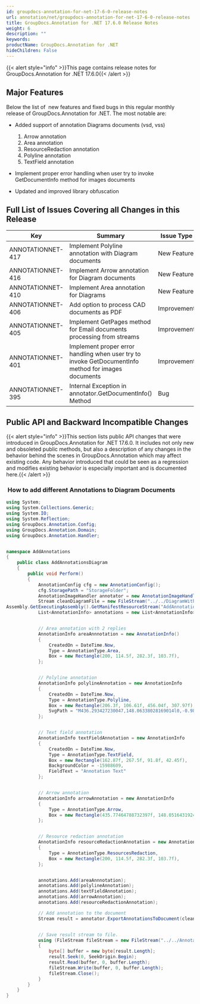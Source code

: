 ```yaml
---
id: groupdocs-annotation-for-net-17-6-0-release-notes
url: annotation/net/groupdocs-annotation-for-net-17-6-0-release-notes
title: GroupDocs.Annotation for .NET 17.6.0 Release Notes
weight: 6
description: ""
keywords: 
productName: GroupDocs.Annotation for .NET
hideChildren: False
---
```

{{< alert style="info" >}}This page contains release notes for GroupDocs.Annotation for .NET 17.6.0{{< /alert >}}

## Major Features

Below the list of  new features and fixed bugs in this regular monthly release of GroupDocs.Annotation for .NET. The most notable are:

*   Added support of annotation Diagrams documents (vsd, vss)  
    1.  Arrow annotation
    2.  Area annotation
    3.  ResourceRedaction annotation
    4.  Polyline annotation
    5.  TextField annotation

*   Implement proper error handling when user try to invoke GetDocumentInfo method for images documents
*   Updated and improved library obfuscation

## Full List of Issues Covering all Changes in this Release

| Key | Summary | Issue Type |
| --- | --- | --- |
| ANNOTATIONNET-417 | Implement Polyline annotation with Diagram documents | New Feature |
| ANNOTATIONNET-416 | Implement Arrow annotation for Diagram documents | New Feature |
| ANNOTATIONNET-410 | Implement Area annotation for Diagrams | New Feature |
| ANNOTATIONNET-406 | Add option to process CAD documents as PDF | Improvement |
| ANNOTATIONNET-405 | Implement GetPages method for Email documents processing from streams | Improvement |
| ANNOTATIONNET-401 | Implement proper error handling when user try to invoke GetDocumentInfo method for images documents | Improvement |
| ANNOTATIONNET-395 | Internal Exception in annotator.GetDocumentInfo() Method | Bug |

## Public API and Backward Incompatible Changes

{{< alert style="info" >}}This section lists public API changes that were introduced in GroupDocs.Annotation for .NET 17.6.0. It includes not only new and obsoleted public methods, but also a description of any changes in the behavior behind the scenes in GroupDocs.Annotation which may affect existing code. Any behavior introduced that could be seen as a regression and modifies existing behavior is especially important and is documented here.{{< /alert >}}

###  How to add different Annotations to Diagram Documents

```csharp
using System;
using System.Collections.Generic;
using System.IO;
using System.Reflection;
using GroupDocs.Annotation.Config;
using GroupDocs.Annotation.Domain;
using GroupDocs.Annotation.Handler;


namespace AddAnnotations
{
    public class AddAnnotationsDiagram
    {
        public void Perform()
        {
            AnnotationConfig cfg = new AnnotationConfig();
            cfg.StoragePath = "StorageFolder";
            AnnotationImageHandler annotator = new AnnotationImageHandler(cfg);
            Stream cleanDiagramFile = new FileStream("../../DiagramWithShapeAndText.vsd", FileMode.Open,FileAccess.ReadWrite); 
Assembly.GetExecutingAssembly().GetManifestResourceStream("AddAnnotations.TestData.");
            List<AnnotationInfo> annotations = new List<AnnotationInfo>();


            // Area annotation with 2 replies
            AnnotationInfo areaAnnnotation = new AnnotationInfo()
            {
                CreatedOn = DateTime.Now,
                Type = AnnotationType.Area,
                Box = new Rectangle(200, 114.5f, 282.3f, 103.7f),
            };


            // Polyline annotation
            AnnotationInfo polylineAnnotation = new AnnotationInfo
            {
                CreatedOn = DateTime.Now,
                Type = AnnotationType.Polyline,
                Box = new Rectangle(206.3f, 106.61f, 456.04f, 307.97f),
                SvgPath = "M436.293427230047,148.06338028169014l0,-0.9870892018779343l-0.9870892018779343,-0.9870892018779343l-1.9741784037558685,-0.9870892018779343l-0.9870892018779343,0l-0.9870892018779343,-0.9870892018779343l-1.9741784037558685,-0.9870892018779343l-0.9870892018779343,0l-1.9741784037558685,-0.9870892018779343l-1.9741784037558685,0l-4.935446009389671,-1.9741784037558685l-1.9741784037558685,0l-1.9741784037558685,-0.9870892018779343l-1.9741784037558685,0l-1.9741784037558685,-0.9870892018779343l-2.961267605633803,0l-2.961267605633803,0l-2.961267605633803,0l-2.961267605633803,0l-2.961267605633803,0l-2.961267605633803,0l-1.9741784037558685,0l-3.948356807511737,0l-2.961267605633803,0l-3.948356807511737,0l-4.935446009389671,0l-3.948356807511737,0.9870892018779343l-4.935446009389671,0.9870892018779343l-6.90962441314554,0l-3.948356807511737,0.9870892018779343l-3.948356807511737,0l-2.961267605633803,1.9741784037558685l-3.948356807511737,0.9870892018779343l-6.90962441314554,1.9741784037558685l-6.90962441314554,0.9870892018779343l-12.832159624413146,2.961267605633803l-6.90962441314554,1.9741784037558685l-5.922535211267606,0.9870892018779343l-5.922535211267606,1.9741784037558685l-5.922535211267606,1.9741784037558685l-5.922535211267606,0.9870892018779343l-4.935446009389671,1.9741784037558685l-5.922535211267606,1.9741784037558685l-5.922535211267606,1.9741784037558685l-4.935446009389671,1.9741784037558685l-5.922535211267606,2.961267605633803l-5.922535211267606,3.948356807511737l-5.922535211267606,3.948356807511737l-4.935446009389671,3.948356807511737l-5.922535211267606,3.948356807511737l-5.922535211267606,3.948356807511737l-3.948356807511737,5.922535211267606l-		3.948356807511737,4.935446009389671l-3.948356807511737,5.922535211267606l-3.948356807511737,6.90962441314554l-3.948356807511737,7.896713615023474l-0.9870892018779343,6.90962441314554l-1.9741784037558685,7.896713615023474l-1.9741784037558685,6.90962441314554l-0.9870892018779343,7.896713615023474l0,12.832159624413146l0,7.896713615023474l0,7.896713615023474l0.9870892018779343,7.896713615023474l1.9741784037558685,5.922535211267606l2.961267605633803,5.922535211267606l0.9870892018779343,5.922535211267606l2.961267605633803,6.90962441314554l3.948356807511737,5.922535211267606l4.935446009389671,4.935446009389671l3.948356807511737,5.922535211267606l3.948356807511737,5.922535211267606l3.948356807511737,5.922535211267606l5.922535211267606,5.922535211267606l5.922535211267606,5.922535211267606l5.922535211267606,5.922535211267606l6.90962441314554,5.922535211267606l7.896713615023474,5.922535211267606l7.896713615023474,5.922535211267606l17.767605633802816,8.883802816901408l11.845070422535212,3.948356807511737l11.845070422535212,4.935446009389671l23.690140845070424,8.883802816901408l41.45774647887324,6.90962441314554l31.586854460093896,3.948356807511737l16.780516431924884,0l16.780516431924884,1.9741784037558685l16.780516431924884,0l16.780516431924884,0l16.780516431924884,0l16.780516431924884,0l16.780516431924884,-1.9741784037558685l14.806338028169014,-1.9741784037558685l14.806338028169014,-1.9741784037558685l12.832159624413146,-1.9741784037558685l10.857981220657276,-2.961267605633803l10.857981220657276,-2.961267605633803l8.883802816901408,-4.935446009389671l8.883802816901408,-4.935446009389671l6.90962441314554,-6.90962441314554l6.90962441314554,-6.90962441314554l8.883802816901408,-16.780516431924884l4.935446009389671,-7.896713615023474l3.948356807511737,-8.883802816901408l4.935446009389671,-7.896713615023474l4.935446009389671,-7.896713615023474l3.948356807511737,-13.81924882629108l1.9741784037558685,-18.754694835680752l0,-7.896713615023474l0,-12.832159624413146l-1.9741784037558685,-15.793427230046948l-1.9741784037558685,-15.793427230046948l-4.935446009389671,-15.793427230046948l-8.883802816901408,-15.793427230046948l-12.832159624413146,-23.690140845070424l-10.857981220657276,-10.857981220657276l-5.922535211267606,-3.948356807511737l-12.832159624413146,-8.883802816901408l-9.870892018779342,-8.883802816901408l-5.922535211267606,-3.948356807511737l-12.832159624413146,-5.922535211267606l-15.793427230046948,-8.883802816901408l-13.81924882629108,-4.935446009389671l-11.845070422535212,-2.961267605633803l-11.845070422535212,-3.948356807511737l-11.845070422535212,-3.948356807511737l-5.922535211267606,-1.9741784037558685l-11.845070422535212,-2.961267605633803l-11.845070422535212,-1.9741784037558685l-5.922535211267606,-0.9870892018779343l-10.857981220657276,-1.9741784037558685l-10.857981220657276,-2.961267605633803l-9.870892018779342,0l-0.9870892018779343,0l-0.9870892018779343,0l-0.9870892018779343,0l-0.9870892018779343,0l0,-0.9870892018779343l1.9741784037558685,0",
            };


            // Text field annotation
            AnnotationInfo textFieldAnnotation = new AnnotationInfo
            {
                CreatedOn = DateTime.Now,
                Type = AnnotationType.TextField,
                Box = new Rectangle(162.87f, 267.5f, 91.8f, 42.45f),
                BackgroundColor = -15988609,
                FieldText = "Annotation Text"
            };


            // Arrow annotation
            AnnotationInfo arrowAnnotation = new AnnotationInfo
            {
                Type = AnnotationType.Arrow,
                Box = new Rectangle(435.77464788732397f, 148.05164319248826f, -66.34389671361504f, 53.07511737089203f)
            };


            // Resource redaction annotation
            AnnotationInfo resourceRedactionAnnotation = new AnnotationInfo
            {
                Type = AnnotationType.ResourcesRedaction,
                Box = new Rectangle(200, 114.5f, 282.3f, 103.7f),
            };


            annotations.Add(areaAnnnotation);
            annotations.Add(polylineAnnotation);
            annotations.Add(textFieldAnnotation);
            annotations.Add(arrowAnnotation);
            annotations.Add(resourceRedactionAnnotation);

            // Add annotation to the document
            Stream result = annotator.ExportAnnotationsToDocument(cleanDiagramFile, annotations);


            // Save result stream to file.
            using (FileStream fileStream = new FileStream("../../Annotated.vsdx", FileMode.Create))
            {
                byte[] buffer = new byte[result.Length];
                result.Seek(0, SeekOrigin.Begin);
                result.Read(buffer, 0, buffer.Length);
                fileStream.Write(buffer, 0, buffer.Length);
                fileStream.Close();
            }
        }
    }
}
```
